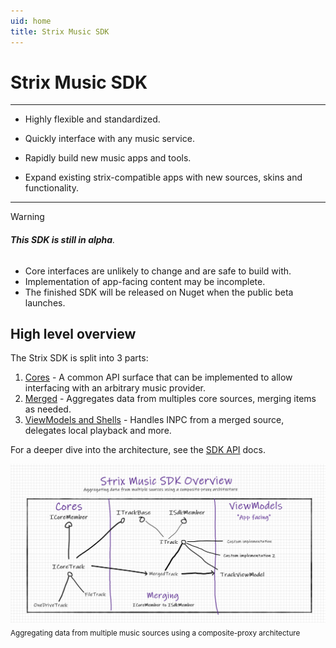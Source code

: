 ```yaml
---
uid: home
title: Strix Music SDK
---
```


# Strix Music SDK

---

- Highly flexible and standardized.

- Quickly interface with any music service.

- Rapidly build new music apps and tools.

- Expand existing strix-compatible apps with new sources, skins and functionality.

---

> [!WARNING]
>
> ###### **This SDK is still in alpha**. 
> - Core interfaces are unlikely to change and are safe to build with.
> - Implementation of app-facing content may be incomplete.
> - The finished SDK will be released on Nuget when the public beta launches.
<!-- 
![app startup](assets/screenshots/uwp_wasm_startup.png)

--- -->

## High level overview

The Strix SDK is split into 3 parts:

1. [Cores](./cores) - A common API surface that can be implemented to allow interfacing with an arbitrary music provider.
2. [Merged](./api/StrixMusic.Sdk.Models.Merged.html) - Aggregates data from multiples core sources, merging items as needed.
3. [ViewModels and Shells](./shells) - Handles INPC from a merged source, delegates local playback and more.

For a deeper dive into the architecture, see the [SDK API](./api/) docs.

![sdk architecture overview](assets/screenshots/whiteboards/sdk_overview.png)
<sub>Aggregating data from multiple music sources using a composite-proxy architecture</sub>

<!-- Example for embedding code directly in docs.  -->
<!-- [!code[Main](../src/Sdk/StrixMusic.Sdk/Plugins/CoreRemote/RemoteCore.cs#L43-L103)] -->
